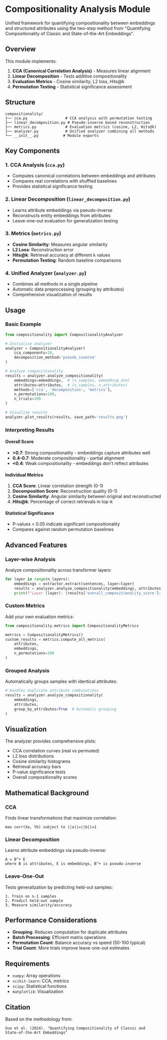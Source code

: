 # Compositionality Analysis Module

Unified framework for quantifying compositionality between embeddings and structured attributes using the two-step method from "Quantifying Compositionality of Classic and State-of-the-Art Embeddings".

## Overview

This module implements:
1. **CCA (Canonical Correlation Analysis)** - Measures linear alignment
2. **Linear Decomposition** - Tests additive compositionality
3. **Evaluation Metrics** - Cosine similarity, L2 loss, Hits@k
4. **Permutation Testing** - Statistical significance assessment

## Structure

```
compositionality/
├── cca.py                 # CCA analysis with permutation testing
├── linear_decomposition.py # Pseudo-inverse based reconstruction
├── metrics.py             # Evaluation metrics (cosine, L2, Hits@k)
├── analyzer.py            # Unified analyzer combining all methods
└── __init__.py           # Module exports
```

## Key Components

### 1. CCA Analysis (`cca.py`)
- Computes canonical correlations between embeddings and attributes
- Compares real correlations with shuffled baselines
- Provides statistical significance testing

### 2. Linear Decomposition (`linear_decomposition.py`)
- Learns attribute embeddings via pseudo-inverse
- Reconstructs entity embeddings from attributes
- Leave-one-out evaluation for generalization testing

### 3. Metrics (`metrics.py`)
- **Cosine Similarity**: Measures angular similarity
- **L2 Loss**: Reconstruction error
- **Hits@k**: Retrieval accuracy at different k values
- **Permutation Testing**: Random baseline comparisons

### 4. Unified Analyzer (`analyzer.py`)
- Combines all methods in a single pipeline
- Automatic data preprocessing (grouping by attributes)
- Comprehensive visualization of results

## Usage

### Basic Example

```python
from compositionality import CompositionalityAnalyzer

# Initialize analyzer
analyzer = CompositionalityAnalyzer(
    cca_components=10,
    decomposition_method='pseudo_inverse'
)

# Analyze compositionality
results = analyzer.analyze_compositionality(
    embeddings=embeddings,  # (n_samples, embedding_dim)
    attributes=attributes,  # (n_samples, n_attributes)
    methods=['cca', 'decomposition', 'metrics'],
    n_permutations=100,
    n_trials=100
)

# Visualize results
analyzer.plot_results(results, save_path='results.png')
```

### Interpreting Results

#### Overall Score
- **>0.7**: Strong compositionality - embeddings capture attributes well
- **0.4-0.7**: Moderate compositionality - partial alignment
- **<0.4**: Weak compositionality - embeddings don't reflect attributes

#### Individual Metrics

1. **CCA Score**: Linear correlation strength (0-1)
2. **Decomposition Score**: Reconstruction quality (0-1)
3. **Cosine Similarity**: Angular similarity between original and reconstructed
4. **Hits@k**: Percentage of correct retrievals in top-k

#### Statistical Significance
- P-values < 0.05 indicate significant compositionality
- Compares against random permutation baselines

## Advanced Features

### Layer-wise Analysis
Analyze compositionality across transformer layers:

```python
for layer in range(n_layers):
    embeddings = extractor.extract(sentences, layer=layer)
    results = analyzer.analyze_compositionality(embeddings, attributes)
    print(f"Layer {layer}: {results['overall_compositionality_score']:.4f}")
```

### Custom Metrics
Add your own evaluation metrics:

```python
from compositionality.metrics import CompositionalityMetrics

metrics = CompositionalityMetrics()
custom_results = metrics.compute_all_metrics(
    attributes, 
    embeddings,
    n_permutations=100
)
```

### Grouped Analysis
Automatically groups samples with identical attributes:

```python
# Handles duplicate attribute combinations
results = analyzer.analyze_compositionality(
    embeddings, 
    attributes,
    group_by_attributes=True  # Automatic grouping
)
```

## Visualization

The analyzer provides comprehensive plots:
- CCA correlation curves (real vs permuted)
- L2 loss distributions
- Cosine similarity histograms
- Retrieval accuracy bars
- P-value significance tests
- Overall compositionality scores

## Mathematical Background

### CCA
Finds linear transformations that maximize correlation:
```
max corr(Xa, Yb) subject to ||a||=||b||=1
```

### Linear Decomposition
Learns attribute embeddings via pseudo-inverse:
```
A = B^+ E
where B is attributes, E is embeddings, B^+ is pseudo-inverse
```

### Leave-One-Out
Tests generalization by predicting held-out samples:
```
1. Train on n-1 samples
2. Predict held-out sample
3. Measure similarity/accuracy
```

## Performance Considerations

- **Grouping**: Reduces computation for duplicate attributes
- **Batch Processing**: Efficient matrix operations
- **Permutation Count**: Balance accuracy vs speed (50-100 typical)
- **Trial Count**: More trials improve leave-one-out estimates

## Requirements

- `numpy`: Array operations
- `scikit-learn`: CCA, metrics
- `scipy`: Statistical functions
- `matplotlib`: Visualization

## Citation

Based on the methodology from:
```
Guo et al. (2024). "Quantifying Compositionality of Classic and 
State-of-the-Art Embeddings"
```